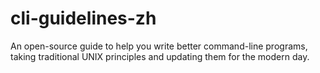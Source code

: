 # cli-guidelines-zh
An open-source guide to help you write better command-line programs, taking traditional UNIX principles and updating them for the modern day.
